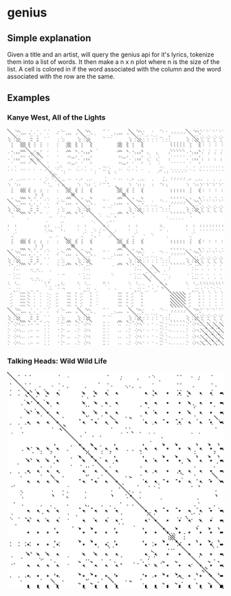 # genius

## Simple explanation
Given a title and an artist, will query the genius api for it's lyrics, tokenize them into a list of words. It then make a n x n plot where n is the size of the list. A cell is colored in if the word associated with the column and the word associated with the row are the same.


## Examples
### Kanye West, All of the Lights
![image example](https://github.com/Maggab1031/genius/blob/master/dump/kanye%20west/All%20of%20the%20Lights_kanye%20west.jpg "Kanye West's All of the lights")




### Talking Heads: Wild Wild Life
![image example](https://github.com/Maggab1031/genius/blob/master/dump/talking%20heads/wild%20wild%20life_talking%20heads.jpg "Talking Heads: wild wild life")
